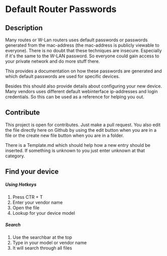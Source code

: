 # Default Router Passwords

## Description

Many routes or W-Lan routers uses default passwords or passwords generated from the mac-address
(the mac-address is publicly viewable to everyone). There is no doubt that these techniques are insecure.
Especially if it's the same to the W-LAN password. So everyone could gain access to your private network and do
more stuff there.

This provides a documentation on how these passwords are generated and which
default passwords are used for specific devices.

Besides this should also provide details about configuring your new device. Many vendors uses different
default webinterface ip-addresses and login credentials. So this can be used as a reference for helping you out.

## Contribute

This project is open for contributes. Just make a pull request. 
You also edit the file directly here on Github by using the edit button when you are in a file or 
the create new file button when you are in a folder. 

There is a Template.md which should help how a new entry should be inserted. 
If something is unknown to you just enter unknown at that category.

## Find your device

##### Using Hotkeys

1. Press CTR + T
2. Enter your vendor name
3. Open the file
4. Lookup for your device model

##### Search

1. Use the searchbar at the top
2. Type in your model or vendor name
3. It will search through all files
